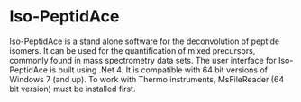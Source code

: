 Iso-PeptidAce
=============

Iso-PeptidAce is a stand alone software for the deconvolution of peptide isomers. It can be used for the quantification of mixed precursors, commonly found in mass spectrometry data sets. The user interface for Iso-PeptidAce is built using .Net 4. It is compatible with 64 bit versions of Windows 7 (and up). To work with Thermo instruments, MsFileReader (64 bit version) must be installed first.

